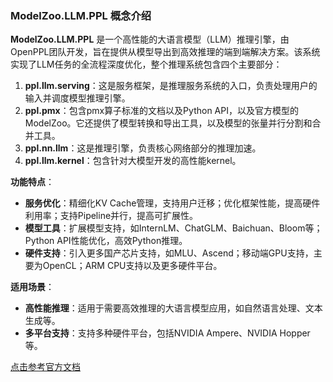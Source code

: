 ### ModelZoo.LLM.PPL 概念介绍

**ModelZoo.LLM.PPL** 是一个高性能的大语言模型（LLM）推理引擎，由OpenPPL团队开发，旨在提供从模型导出到高效推理的端到端解决方案。该系统实现了LLM任务的全流程深度优化，整个推理系统包含四个主要部分：

1. **ppl.llm.serving**：这是服务框架，是推理服务系统的入口，负责处理用户的输入并调度模型推理引擎。
2. **ppl.pmx**：包含pmx算子标准的文档以及Python API，以及官方模型的ModelZoo。它还提供了模型转换和导出工具，以及模型的张量并行分割和合并工具。
3. **ppl.nn.llm**：这是推理引擎，负责核心网络部分的推理加速。
4. **ppl.llm.kernel**：包含针对大模型开发的高性能kernel。

**功能特点**：

- **服务优化**：精细化KV Cache管理，支持用户迁移；优化框架性能，提高硬件利用率；支持Pipeline并行，提高可扩展性。
- **模型工具**：扩展模型支持，如InternLM、ChatGLM、Baichuan、Bloom等；Python API性能优化，高效Python推理。
- **硬件支持**：引入更多国产芯片支持，如MLU、Ascend；移动端GPU支持，主要为OpenCL；ARM CPU支持以及更多硬件平台。

**适用场景**：

- **高性能推理**：适用于需要高效推理的大语言模型应用，如自然语言处理、文本生成等。
- **多平台支持**：支持多种硬件平台，包括NVIDIA Ampere、NVIDIA Hopper等。

[点击参考官方文档](https://www.hiascend.com/software/modelzoo)